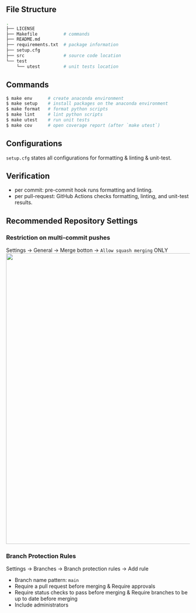 ## File Structure
```bash
.
├── LICENSE
├── Makefile          # commands
├── README.md
├── requirements.txt  # package information
├── setup.cfg
├── src               # source code location
└── test
    └── utest         # unit tests location
```

## Commands

```bash
$ make env      # create anaconda environment
$ make setup    # install packages on the anaconda environment
$ make format   # format python scripts
$ make lint     # lint python scripts
$ make utest    # run unit tests
$ make cov      # open coverage report (after `make utest`)
```

## Configurations
`setup.cfg` states all configurations for formatting & linting & unit-test.

## Verification
- per commit: pre-commit hook runs formatting and linting.
- per pull-request: GitHub Actions checks formatting, linting, and unit-test results.

## Recommended Repository Settings
### Restriction on multi-commit pushes
Settings -> General -> Merge botton -> `Allow squash merging` ONLY
<img width="796" src="https://user-images.githubusercontent.com/14961526/152031596-a329a74c-add7-4d1c-ada5-d0279da16195.png">

### Branch Protection Rules
Settings -> Branches -> Branch protection rules -> Add rule
- Branch name pattern: `main`
- Require a pull request before merging & Require approvals
- Require status checks to pass before merging & Require branches to be up to date before merging
- Include administrators
